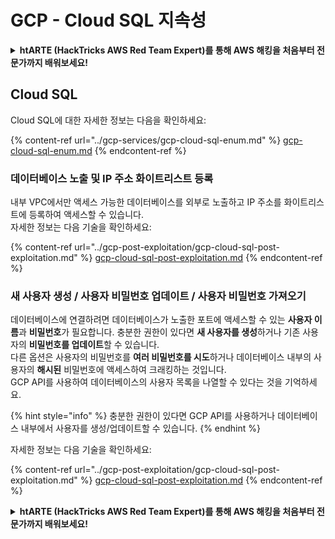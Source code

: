 # GCP - Cloud SQL 지속성

<details>

<summary><strong>htARTE (HackTricks AWS Red Team Expert)</strong></a><strong>를 통해 AWS 해킹을 처음부터 전문가까지 배워보세요!</strong></summary>

HackTricks를 지원하는 다른 방법:

* **회사를 HackTricks에서 광고하거나 HackTricks를 PDF로 다운로드**하려면 [**SUBSCRIPTION PLANS**](https://github.com/sponsors/carlospolop)를 확인하세요!
* [**공식 PEASS & HackTricks 스웨그**](https://peass.creator-spring.com)를 얻으세요.
* 독점적인 [**NFT**](https://opensea.io/collection/the-peass-family) 컬렉션인 [**The PEASS Family**](https://opensea.io/collection/the-peass-family)를 발견하세요.
* 💬 [**Discord 그룹**](https://discord.gg/hRep4RUj7f) 또는 [**텔레그램 그룹**](https://t.me/peass)에 **참여**하거나 **Twitter** 🐦 [**@hacktricks_live**](https://twitter.com/hacktricks_live)를 **팔로우**하세요.
* **HackTricks**와 **HackTricks Cloud**에 PR을 제출하여 **해킹 트릭을 공유**하세요.
*
*
* &#x20;github 저장소.

</details>

## Cloud SQL

Cloud SQL에 대한 자세한 정보는 다음을 확인하세요:

{% content-ref url="../gcp-services/gcp-cloud-sql-enum.md" %}
[gcp-cloud-sql-enum.md](../gcp-services/gcp-cloud-sql-enum.md)
{% endcontent-ref %}

### 데이터베이스 노출 및 IP 주소 화이트리스트 등록

내부 VPC에서만 액세스 가능한 데이터베이스를 외부로 노출하고 IP 주소를 화이트리스트에 등록하여 액세스할 수 있습니다.\
자세한 정보는 다음 기술을 확인하세요:

{% content-ref url="../gcp-post-exploitation/gcp-cloud-sql-post-exploitation.md" %}
[gcp-cloud-sql-post-exploitation.md](../gcp-post-exploitation/gcp-cloud-sql-post-exploitation.md)
{% endcontent-ref %}

### 새 사용자 생성 / 사용자 비밀번호 업데이트 / 사용자 비밀번호 가져오기

데이터베이스에 연결하려면 데이터베이스가 노출한 포트에 액세스할 수 있는 **사용자 이름**과 **비밀번호**가 필요합니다. 충분한 권한이 있다면 **새 사용자를 생성**하거나 기존 사용자의 **비밀번호를 업데이트**할 수 있습니다.\
다른 옵션은 사용자의 비밀번호를 **여러 비밀번호를 시도**하거나 데이터베이스 내부의 사용자의 **해시된** 비밀번호에 액세스하여 크래킹하는 것입니다.\
GCP API를 사용하여 데이터베이스의 사용자 목록을 나열할 수 있다는 것을 기억하세요.

{% hint style="info" %}
충분한 권한이 있다면 GCP API를 사용하거나 데이터베이스 내부에서 사용자를 생성/업데이트할 수 있습니다.
{% endhint %}

자세한 정보는 다음 기술을 확인하세요:

{% content-ref url="../gcp-post-exploitation/gcp-cloud-sql-post-exploitation.md" %}
[gcp-cloud-sql-post-exploitation.md](../gcp-post-exploitation/gcp-cloud-sql-post-exploitation.md)
{% endcontent-ref %}

<details>

<summary><strong>htARTE (HackTricks AWS Red Team Expert)</strong></a><strong>를 통해 AWS 해킹을 처음부터 전문가까지 배워보세요!</strong></summary>

HackTricks를 지원하는 다른 방법:

* **회사를 HackTricks에서 광고하거나 HackTricks를 PDF로 다운로드**하려면 [**SUBSCRIPTION PLANS**](https://github.com/sponsors/carlospolop)를 확인하세요!
* [**공식 PEASS & HackTricks 스웨그**](https://peass.creator-spring.com)를 얻으세요.
* 독점적인 [**NFT**](https://opensea.io/collection/the-peass-family) 컬렉션인 [**The PEASS Family**](https://opensea.io/collection/the-peass-family)를 발견하세요.
* 💬 [**Discord 그룹**](https://discord.gg/hRep4RUj7f) 또는 [**텔레그램 그룹**](https://t.me/peass)에 **참여**하거나 **Twitter** 🐦 [**@hacktricks_live**](https://twitter.com/hacktricks_live)를 **팔로우**하세요.
* **HackTricks**와 **HackTricks Cloud**에 PR을 제출하여 **해킹 트릭을 공유**하세요.
*
*
* &#x20;github 저장소.

</details>
